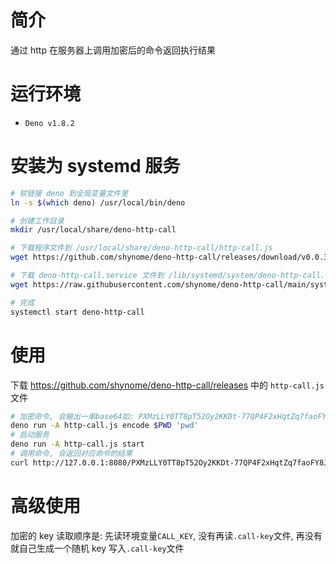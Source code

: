 # 简介

通过 http 在服务器上调用加密后的命令返回执行结果

# 运行环境

- `Deno v1.8.2`

# 安装为 systemd 服务

```sh
# 软链接 deno 到全局变量文件里
ln -s $(which deno) /usr/local/bin/deno

# 创建工作目录
mkdir /usr/local/share/deno-http-call

# 下载程序文件到 /usr/local/share/deno-http-call/http-call.js
wget https://github.com/shynome/deno-http-call/releases/download/v0.0.3/http-call.js /usr/local/share/deno-http-call/http-call.js

# 下载 deno-http-call.service 文件到 /lib/systemd/system/deno-http-call.service, 你可以根据需要修改该文件
wget https://raw.githubusercontent.com/shynome/deno-http-call/main/systemd/deno-http-call.service /lib/systemd/system/deno-http-call.service

# 完成
systemctl start deno-http-call
```

# 使用

下载 <https://github.com/shynome/deno-http-call/releases> 中的 `http-call.js` 文件

```sh
# 加密命令, 会输出一串base64如: PXMzLLY0TT8pT52Oy2KKDt-77QP4F2xHqtZq7faoFY8JtTVOhpn5dXasWC55Y0GaEtdXoYozDqtW0UjRdf3n7EPfKBwwlWIK45d40qArw0YK0x9LwhsADkmD9VO5Sws6
deno run -A http-call.js encode $PWD 'pwd'
# 启动服务
deno run -A http-call.js start
# 调用命令, 会返回对应命令的结果
curl http://127.0.0.1:8080/PXMzLLY0TT8pT52Oy2KKDt-77QP4F2xHqtZq7faoFY8JtTVOhpn5dXasWC55Y0GaEtdXoYozDqtW0UjRdf3n7EPfKBwwlWIK45d40qArw0YK0x9LwhsADkmD9VO5Sws6
```

# 高级使用

加密的 key 读取顺序是: 先读环境变量`CALL_KEY`, 没有再读`.call-key`文件, 再没有就自己生成一个随机 key 写入`.call-key`文件
